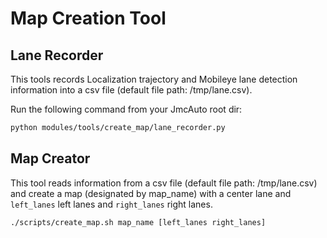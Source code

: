 # Map Creation Tool

## Lane Recorder

This tools records Localization trajectory and Mobileye lane detection information into a csv file (default file path: /tmp/lane.csv).

Run the following command from your JmcAuto root dir:

```bash
python modules/tools/create_map/lane_recorder.py
```

## Map Creator

This tool reads information from a csv file (default file path: /tmp/lane.csv) and create a map (designated by map_name) with a center lane and `left_lanes` left lanes and `right_lanes` right lanes.

```bash
./scripts/create_map.sh map_name [left_lanes right_lanes]
```
